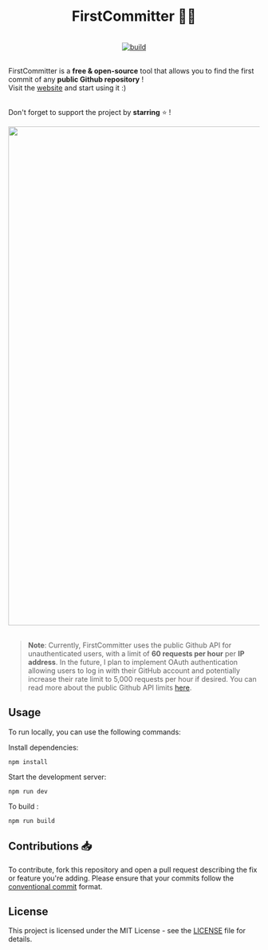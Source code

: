 <div align="center">
<h1><strong>FirstCommitter 🕵️‍♂️</strong></h1>
</div>

<!--
<div align="center">
  <img width="200" src="/assets/logo/LogoText.png"/>
</div>
-->
<br>
<div align="center">
  <a href="https://github.com/khalidbelk/FirstCommitter/actions/workflows/build.yml">
    <img src="https://github.com/khalidbelk/FirstCommitter/actions/workflows/build.yml/badge.svg?branch=main" alt="build">
  </a>
</div>
<br>

FirstCommitter is a **free & open-source** tool that allows you to find the first commit of any **public Github repository** ! <br>
Visit the [website](https://firstcommitter.vercel.app) and start using it :) 

<br>Don't forget to support the project by **starring** ⭐️ !
<br>

<div align="center">
 <img width="1000" src="https://github.com/khalidbelk/FirstCommitter/assets/72026317/99739be8-6666-4bfb-a49f-0022cb131fd7">
</div>
<br>

> **Note**: Currently, FirstCommitter uses the public Github API for unauthenticated users, with a limit of **60 requests per hour** per **IP address**. In the future, I plan to implement OAuth authentication allowing users to log in with their GitHub account and potentially increase their rate limit to 5,000 requests per hour if desired. You can read more about the public Github API limits [here](https://docs.github.com/en/rest/using-the-rest-api/rate-limits-for-the-rest-api?apiVersion=2022-11-28#:~:text=The%20rate%20limit%20cannot%20increase,limits%20for%20the%20authenticated%20user.).

## Usage

To run locally, you can use the following commands:

Install dependencies:

```npm install```

Start the development server:

```npm run dev```

To build :

```npm run build```

## Contributions 📥

To contribute, fork this repository and open a pull request describing the fix or feature you're adding. Please ensure that your commits follow the [conventional commit](https://www.conventionalcommits.org/en/v1.0.0/) format.

## License

This project is licensed under the MIT License - see the [LICENSE](/LICENSE) file for details.
